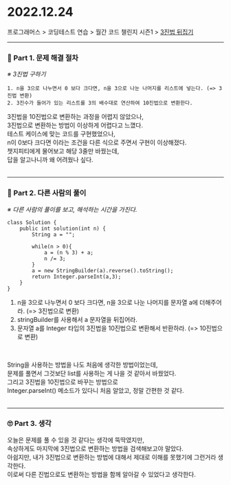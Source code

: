# 2022.12.24
프로그래머스 > 코딩테스트 연습 > 월간 코드 챌린지 시즌1 > [3진법 뒤집기](https://school.programmers.co.kr/learn/courses/30/lessons/68935)

---
### 📌 Part 1. 문제 해결 절차
_※ 3진법 구하기_<br>
```
1. n을 3으로 나누면서 0 보다 크다면, n을 3으로 나눈 나머지를 리스트에 넣는다. (=> 3진법 변환)
2. 3진수가 들어가 있는 리스트를 3의 배수대로 연산하여 10진법으로 변환한다.
```

3진법을 10진법으로 변환하는 과정을 어렵지 않았으나,<br>
3진법으로 변환하는 방법이 이상하게 어렵다고 느꼈다.<br>
테스트 케이스에 맞는 코드를 구현했었으나,<br>
n이 0보다 크다면 이라는 조건을 다른 식으로 주면서 구현이 이상해졌다.<br>
챗지피티에게 물어보고 해당 3줄만 바꿨는데,<br>
답을 알고나니까 왜 어려웠나 싶다.<br>
<br>

---
### 📌 Part 2. 다른 사람의 풀이
_※ 다른 사람의 풀이를 보고, 해석하는 시간을 가진다._<br>
```
class Solution {
    public int solution(int n) {
        String a = "";

        while(n > 0){
            a = (n % 3) + a;
            n /= 3;
        }
        a = new StringBuilder(a).reverse().toString();
        return Integer.parseInt(a,3);
    }
}
```
1. n을 3으로 나누면서 0 보다 크다면, n을 3으로 나눈 나머지를 문자열 a에 더해주어라. (=> 3진법으로 변환)
2. stringBuilder를 사용해서 a 문자열을 뒤집어라.
3. 문자열 a를 Integer 타입의 3진법을 10진법으로 변환해서 반환하라. (=> 10진법으로 변환)
<br>

String을 사용하는 방법을 나도 처음에 생각한 방법이었는데,<br>
문제를 풀면서 그것보단 list를 사용하는 게 나을 것 같아서 바꿨었다.<br>
그리고 3진법을 10진법으로 바꾸는 방법으로 <br>
Integer.parseInt() 메소드가 있다니 처음 알았고, 정말 간편한 것 같다.<br>
<br>

---
### 🙄 Part 3. 생각
오늘은 문제를 풀 수 있을 것 같다는 생각에 뚝딱였지만,<br>
속상하게도 마지막에 3진법으로 변환하는 방법을 검색해보고야 말았다.<br>
아쉽지만, 내가 3진법으로 변환하는 방법에 대해서 제대로 이해를 못했기에 그런거라 생각한다.<br>
이로써 다른 진법으로도 변환하는 방법을 함께 알아갈 수 있었다고 생각한다.<br>